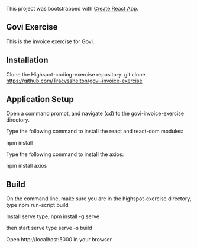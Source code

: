 This project was bootstrapped with [Create React App](https://github.com/facebook/create-react-app).

## Govi Exercise
This is the invoice exercise for Govi.

## Installation
Clone the Highspot-coding-exercise repository:
git clone https://github.com/Tracysshelton/govi-invoice-exercise

## Application Setup
Open a command prompt, and navigate (cd) to the govi-invoice-exercise directory.

Type the following command to install the react and react-dom modules:

npm install

Type the following command to install the axios:

npm install axios

## Build

On the command line, make sure you are in the highspot-exercise directory, type npm run-script build

Install serve type, npm install -g serve

then start serve type serve -s build

Open http://localhost:5000 in your browser.
